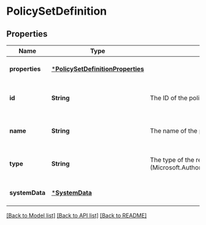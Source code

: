 # PolicySetDefinition


## Properties
Name | Type | Description | Notes
------------ | ------------- | ------------- | -------------
**properties** | [***PolicySetDefinitionProperties**](PolicySetDefinitionProperties.md) |  | [optional] [default to nothing]
**id** | **String** | The ID of the policy set definition. | [optional] [readonly] [default to nothing]
**name** | **String** | The name of the policy set definition. | [optional] [readonly] [default to nothing]
**type** | **String** | The type of the resource (Microsoft.Authorization/policySetDefinitions). | [optional] [readonly] [default to nothing]
**systemData** | [***SystemData**](SystemData.md) |  | [optional] [default to nothing]


[[Back to Model list]](../README.md#models) [[Back to API list]](../README.md#api-endpoints) [[Back to README]](../README.md)


